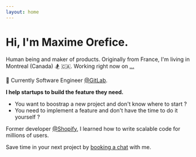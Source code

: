 ```yaml
---
layout: home
---
```


<h1 class="hello">Hi, I'm Maxime Orefice.</h1>

Human being and maker of products. Originally from France, I'm living in Montreal (Canada) 🏂 🇨🇦. Working right now on [...](/now)

🦊 Currently Software Engineer [@GitLab](https://gitlab.com).

**I help startups to build the feature they need.**

- You want to boostrap a new project and don't know where to start ?
- You need to implement a feature and don't have the time to do it yourself ?

Former developer [@Shopify](https://www.shopify.com/), I learned how to write scalable code for millions of users.

Save time in your next project by <a target="_blank" href="https://calendly.com/orefice-maxime/chat?month=2019-11">booking a chat</a> with me.
